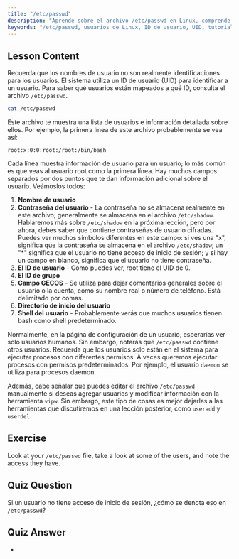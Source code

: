 ```yaml
---
title: "/etc/passwd"
description: "Aprende sobre el archivo /etc/passwd en Linux, comprende los campos de información del usuario y cómo funcionan los UID. Explora este archivo de configuración esencial."
keywords: "/etc/passwd, usuarios de Linux, ID de usuario, UID, tutorial de Linux, principiante, guía, comandos de Linux"
---
```


## Lesson Content

Recuerda que los nombres de usuario no son realmente identificaciones para los usuarios. El sistema utiliza un ID de usuario (UID) para identificar a un usuario. Para saber qué usuarios están mapeados a qué ID, consulta el archivo `/etc/passwd`.

```bash
cat /etc/passwd
```

Este archivo te muestra una lista de usuarios e información detallada sobre ellos. Por ejemplo, la primera línea de este archivo probablemente se vea así:

```plaintext
root:x:0:0:root:/root:/bin/bash
```

Cada línea muestra información de usuario para un usuario; lo más común es que veas al usuario root como la primera línea. Hay muchos campos separados por dos puntos que te dan información adicional sobre el usuario. Veámoslos todos:

1. **Nombre de usuario**
2. **Contraseña del usuario** - La contraseña no se almacena realmente en este archivo; generalmente se almacena en el archivo `/etc/shadow`. Hablaremos más sobre `/etc/shadow` en la próxima lección, pero por ahora, debes saber que contiene contraseñas de usuario cifradas. Puedes ver muchos símbolos diferentes en este campo: si ves una "x", significa que la contraseña se almacena en el archivo `/etc/shadow`; un "\*" significa que el usuario no tiene acceso de inicio de sesión; y si hay un campo en blanco, significa que el usuario no tiene contraseña.
3. **El ID de usuario** - Como puedes ver, root tiene el UID de 0.
4. **El ID de grupo**
5. **Campo GECOS** - Se utiliza para dejar comentarios generales sobre el usuario o la cuenta, como su nombre real o número de teléfono. Está delimitado por comas.
6. **Directorio de inicio del usuario**
7. **Shell del usuario** - Probablemente verás que muchos usuarios tienen bash como shell predeterminado.

Normalmente, en la página de configuración de un usuario, esperarías ver solo usuarios humanos. Sin embargo, notarás que `/etc/passwd` contiene otros usuarios. Recuerda que los usuarios solo están en el sistema para ejecutar procesos con diferentes permisos. A veces queremos ejecutar procesos con permisos predeterminados. Por ejemplo, el usuario `daemon` se utiliza para procesos daemon.

Además, cabe señalar que puedes editar el archivo `/etc/passwd` manualmente si deseas agregar usuarios y modificar información con la herramienta `vipw`. Sin embargo, este tipo de cosas es mejor dejarlas a las herramientas que discutiremos en una lección posterior, como `useradd` y `userdel`.

## Exercise

Look at your `/etc/passwd` file, take a look at some of the users, and note the access they have.

## Quiz Question

Si un usuario no tiene acceso de inicio de sesión, ¿cómo se denota eso en `/etc/passwd`?

## Quiz Answer

-
